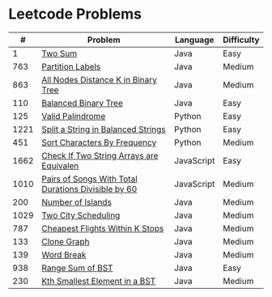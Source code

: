 # Leetcode Problems

| #    | Problem                                                                                                                                    | Language   | Difficulty |
| ---- | ------------------------------------------------------------------------------------------------------------------------------------------ | ---------- | ---------- |
| 1    | [Two Sum](https://leetcode.com/problems/two-sum/)                                                                                          | Java       | Easy       |
| 763  | [Partition Labels](https://leetcode.com/problems/partition-labels/)                                                                        | Java       | Medium     |
| 863  | [All Nodes Distance K in Binary Tree](https://leetcode.com/problems/all-nodes-distance-k-in-binary-tree/)                                  | Java       | Medium     |
| 110  | [Balanced Binary Tree](https://leetcode.com/problems/balanced-binary-tree/)                                                                | Java       | Easy       |
| 125  | [Valid Palindrome](https://leetcode.com/problems/valid-palindrome/)                                                                        | Python     | Easy       |
| 1221 | [Split a String in Balanced Strings](https://leetcode.com/problems/split-a-string-in-balanced-strings/)                                    | Python     | Easy       |
| 451  | [ Sort Characters By Frequency](https://leetcode.com/problems/sort-characters-by-frequency/)                                               | Python     | Medium     |
| 1662 | [ Check If Two String Arrays are Equivalen](https://leetcode.com/problems/check-if-two-string-arrays-are-equivalent/)                      | JavaScript | Easy       |
| 1010 | [ Pairs of Songs With Total Durations Divisible by 60](https://leetcode.com/problems/pairs-of-songs-with-total-durations-divisible-by-60/) | JavaScript | Medium     |
| 200  | [ Number of Islands](https://leetcode.com/problems/number-of-islands/)                                                                     | Java       | Medium     |
| 1029 | [ Two City Scheduling](https://leetcode.com/problems/two-city-scheduling/)                                                                 | Java       | Medium     |
| 787  | [ Cheapest Flights Within K Stops](https://leetcode.com/problems/cheapest-flights-within-k-stops)                                          | Java       | Medium     |
| 133  | [ Clone Graph](https://leetcode.com/problems/clone-graph/)                                                                                 | Java       | Medium     |
| 139  | [ Word Break](https://leetcode.com/problems/word-break/)                                                                                   | Java       | Medium     |
| 938  | [ Range Sum of BST](https://leetcode.com/problems/range-sum-of-bst/)                                                                       | Java       | Easy       |
| 230  | [ Kth Smallest Element in a BST](https://leetcode.com/problems/kth-smallest-element-in-a-bst/)                                             | Java       | Medium     |
